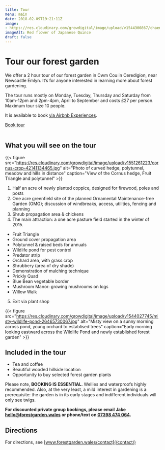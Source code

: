```yaml
---
title: Tour
menu: main
date: 2018-02-09T19:21:11Z
image: 
- https://res.cloudinary.com/growdigital/image/upload/v1544300867/chaenomeles-41478572351.jpg
imageAlt: Red flower of Japanese Quince
draft: false
---
```


# Tour our forest garden

We offer a 2 hour tour of our forest garden in Cwm Cou in Ceredigion, near Newcastle Emlyn. It’s for anyone interested in learning more about forest gardening.

The tour runs mostly on Monday, Tuesday, Thursday and Saturday from 10am-12pm and 2pm-4pm, April to September and costs £27 per person. Maximum tour size 10 people.

It is available to book [via Airbnb Experiences](https://www.airbnb.co.uk/experiences/532342). 

<a class="button" href="https://www.airbnb.co.uk/experiences/532342">Book tour</a><br><br>

## What you will see on the tour

{{< figure src="https://res.cloudinary.com/growdigital/image/upload/v1551261223/cornus-crop-42141134465.jpg" alt="Photo of curved hedge, polytunnel, meadow and hills in distance" caption="View of the Cornus hedge, Fruit Triangle and polytunnel" >}}

1. Half an acre of newly planted coppice, designed for firewood, poles and posts
2. One acre greenfield site of the planned Ornamental Maintenance-free Garden (OMG); discussion of windbreaks, access, utilities, fencing and planning
3. Shrub propagation area & chickens
4. The main attraction: a one acre pasture field started in the winter of 2015. 
  * Fruit Triangle
  * Ground cover propagation area
  * Polytunnel & raised beds for annuals
  * Wildlife pond for pest control
  * Predator strip
  * Orchard area, with grass crop
  * Shrubbery (area of dry shade)
  * Demonstration of mulching technique
  * Prickly Quad
  * Blue Bean vegetable border
  * Mushroom Manor: growing mushrooms on logs
  * Willow Walk
5. Exit via plant shop

{{< figure src="https://res.cloudinary.com/growdigital/image/upload/v1544027745/misty-wildlife-pond-26465730067.jpg" alt="Misty view on a sunny morning across pond, young orchard to establised trees" caption="Early morning looking eastward across the Wildlife Pond and newly established forest garden" >}}

## Included in the tour

* Tea and coffee
* Beautiful wooded hillside location
* Opportunity to buy selected forest garden plants

Please note, **BOOKING IS ESSENTIAL**. Wellies and waterproofs highly recommended. Also, at the very least, a mild interest in gardening is a prerequisite: the garden is in its early stages and indifferent individuals will only see twigs.

**For discounted private group bookings, please email Jake [hello@forestgarden.wales](mailto:hello@forestgarden.wales) or phone/text on [07398&nbsp;474&nbsp;064](tel:+447398474064).**

## Directions

For directions, see [www.forestgarden.wales/contact](/contact/)
